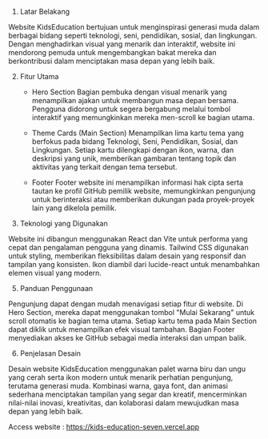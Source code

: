 1. Latar Belakang

Website KidsEducation bertujuan untuk menginspirasi generasi muda dalam berbagai bidang seperti teknologi, seni, pendidikan, sosial, dan lingkungan. Dengan menghadirkan visual yang menarik dan interaktif, website ini mendorong pemuda untuk mengembangkan bakat mereka dan berkontribusi dalam menciptakan masa depan yang lebih baik.

2. Fitur Utama

    - Hero Section
    Bagian pembuka dengan visual menarik yang menampilkan ajakan untuk membangun masa depan bersama. Pengguna didorong untuk segera bergabung melalui tombol        interaktif yang memungkinkan mereka men-scroll ke bagian utama.

    - Theme Cards (Main Section)
    Menampilkan lima kartu tema yang berfokus pada bidang Teknologi, Seni, Pendidikan, Sosial, dan Lingkungan. Setiap kartu dilengkapi dengan ikon, warna, dan deskripsi yang unik, memberikan gambaran tentang topik dan aktivitas yang terkait dengan tema tersebut.

    - Footer
    Footer website ini menampilkan informasi hak cipta serta tautan ke profil GitHub pemilik website, memungkinkan pengunjung untuk berinteraksi atau memberikan dukungan pada proyek-proyek lain yang dikelola pemilik.

4. Teknologi yang Digunakan
   
Website ini dibangun menggunakan React dan Vite untuk performa yang cepat dan pengalaman pengguna yang dinamis. Tailwind CSS digunakan untuk styling, memberikan fleksibilitas dalam desain yang responsif dan tampilan yang konsisten. Ikon diambil dari lucide-react untuk menambahkan elemen visual yang modern.

5. Panduan Penggunaan
   
Pengunjung dapat dengan mudah menavigasi setiap fitur di website. Di Hero Section, mereka dapat menggunakan tombol "Mulai Sekarang" untuk scroll otomatis ke bagian tema utama. Setiap kartu tema pada Main Section dapat diklik untuk menampilkan efek visual tambahan. Bagian Footer menyediakan akses ke GitHub sebagai media interaksi dan umpan balik.

6. Penjelasan Desain

Desain website KidsEducation menggunakan palet warna biru dan ungu yang cerah serta ikon modern untuk menarik perhatian pengunjung, terutama generasi muda. Kombinasi warna, gaya font, dan animasi sederhana menciptakan tampilan yang segar dan kreatif, mencerminkan nilai-nilai inovasi, kreativitas, dan kolaborasi dalam mewujudkan masa depan yang lebih baik.

Access website : https://kids-education-seven.vercel.app
